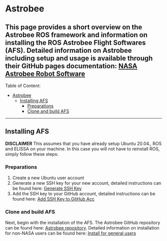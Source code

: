 # Astrobee

This page provides a short overview on the Astrobee ROS framework and information on installing the ROS Astrobee Flight Softwares (AFS).
Detailed information on Astrobee including setup and usage is available through their GitHub pages documentation: [NASA Astrobee Robot Software](https://nasa.github.io/astrobee/v/master/index.html)
---
Table of Content:
- [Astrobee](#astrobee)
  - [Installing AFS](#install_afs)
    - [Preparations](#prep_for_afs)
    - [Clone and build AFS](#clone_build_afs)
  
---

## Installing AFS

**DISCLAIMER** This assumes that you have already setup Ubuntu 20.04., ROS and ELISSA on your machine.
In this case you will not have to reinstall ROS, simply follow these steps:

### Preparations

1. Create a new Ubuntu user account
2. Generate a new SSH key for your new account, detailed instructions can be found here: [Generate SSH Key](https://docs.github.com/en/authentication/connecting-to-github-with-ssh/generating-a-new-ssh-key-and-adding-it-to-the-ssh-agent)
3. Add the SSH key to your GitHub account, detailed instructions can be found here: [Add SSH Key to GitHub Acc](https://docs.github.com/en/authentication/connecting-to-github-with-ssh/adding-a-new-ssh-key-to-your-github-account)

### Clone and build AFS 

Next, begin with the installation of the AFS.
The Astrobee GitHub repository can be found here: [Astrobee repository](https://github.com/nasa/astrobee).
Detailed information on installation for non-NASA users can be found here: [Install for general users](https://nasa.github.io/astrobee/v/master/install-nonNASA.html)
